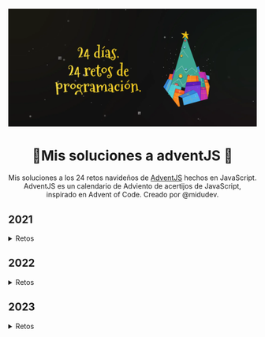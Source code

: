 <div align="center">

![Hero image](./assets/hero-image.webp)

# 🎄Mis soluciones a adventJS 🎅

Mis soluciones a los 24 retos navideños de [AdventJS](https://adventjs.dev) hechos en JavaScript. AdventJS es un calendario de Adviento de acertijos de JavaScript, inspirado en Advent of Code. Creado por @midudev.

</div>

## 2021

<details>
  <summary>Retos</summary>

<br/>

  <table>
		<thead>
			<tr>
				<th>Día</th>
				<th>Reto</th>
				<th>Dificultad</th>
				<th>Solución</th>
			</tr>
		</thead>
		<tbody>
			<tr>
				<td align="center">01</td>
				<td><a href="https://2021.adventjs.dev/challenges/01">Contando ovejas para dormir</a></td>
				<td align="center"><img src="./assets/Easy.svg" title="Fácil" width="33"/></td>
				<td align="center"><a href="./2021/01.md">Ver</a></td>
			</tr>
			<tr>
				<td align="center">02</td>
				<td><a href="https://2021.adventjs.dev/challenges/02">¡Ayuda al elfo a listar los regalos!</a></td>
				<td align="center"><img src="./assets/Easy.svg" title="Fácil" width="33"/></td>
				<td align="center"><a href="./2021/02.md">Ver</a></td>
			</tr>
			<tr>
				<td align="center">03</td>
				<td><a href="https://2021.adventjs.dev/challenges/03">El Grinch quiere fastidiar la Navidad</a></td>
				<td align="center"><img src="./assets/Normal.svg" title="Normal" width="33"/></td>
				<td align="center"><a href="./2021/03.md">Ver</a></td>
			</tr>
			<tr>
				<td align="center">04</td>
				<td><a href="https://2021.adventjs.dev/challenges/04">¡Es hora de poner la navidad en casa!</a></td>
				<td align="center"><img src="./assets/Normal.svg" title="Normal" width="33"/></td>
				<td align="center"><a href="./2021/04.md">Ver</a></td>
			</tr>
			<tr>
				<td align="center">05</td>
				<td><a href="https://2021.adventjs.dev/challenges/05">Contando los días para los regalos</a></td>
				<td align="center"><img src="./assets/Easy.svg" title="Fácil" width="33"/></td>
				<td align="center"><a href="./2021/05.md">Ver</a></td>
			</tr>
			<tr>
				<td align="center">06</td>
				<td><a href="https://2021.adventjs.dev/challenges/06">Rematando los exámenes finales</a></td>
				<td align="center"><img src="./assets/Normal.svg" title="Normal" width="33"/></td>
				<td align="center"><a href="./2021/06.md">Ver</a></td>
			</tr>
			<tr>
				<td align="center">07</td>
				<td><a href="https://2021.adventjs.dev/challenges/07">Buscando en el almacén...</a></td>
				<td align="center"><img src="./assets/Normal.svg" title="Normal" width="33"/></td>
				<td align="center"><a href="./2021/07.md">Ver</a></td>
			</tr>
			<tr>
				<td align="center">08</td>
				<td><a href="https://2021.adventjs.dev/challenges/08">La locura de las criptomonedas</a></td>
				<td align="center"><img src="./assets/Normal.svg" title="Normal" width="33"/></td>
				<td align="center"><a href="./2021/08.md">Ver</a></td>
			</tr>
			<tr>
				<td align="center">09</td>
				<td><a href="https://2021.adventjs.dev/challenges/09">Agrupando cosas automáticamente</a></td>
				<td align="center"><img src="./assets/Harder.svg" title="Difícil" width="33"/></td>
				<td align="center"><a href="./2021/09.md">Ver</a></td>
			</tr>
			<tr>
				<td align="center">10</td>
				<td><a href="https://2021.adventjs.dev/challenges/10">La máquina del cambio</a></td>
				<td align="center"><img src="./assets/Harder.svg" title="Difícil" width="33"/></td>
				<td align="center"><a href="./2021/10.md">Ver</a></td>
			</tr>
			<tr>
				<td align="center">11</td>
				<td><a href="https://2021.adventjs.dev/challenges/11">¿Vale la pena la tarjeta fidelidad del cine?</a></td>
				<td align="center"><img src="./assets/Normal.svg" title="Normal" width="33"/></td>
				<td align="center"><a href="./2021/11.md">Ver</a></td>
			</tr>
			<tr>
				<td align="center">12</td>
				<td><a href="https://2021.adventjs.dev/challenges/12">La ruta perfecta para dejar los regalos</a></td>
				<td align="center"><img src="./assets/Harder.svg" title="Difícil" width="33"/></td>
				<td align="center"><a href="./2021/12.md">Ver</a></td>
			</tr>
			<tr>
				<td align="center">13</td>
				<td><a href="https://2021.adventjs.dev/challenges/13">Envuelve regalos con asteriscos</a></td>
				<td align="center"><img src="./assets/Easy.svg" title="Fácil" width="33"/></td>
				<td align="center"><a href="./2021/13.md">Ver</a></td>
			</tr>
			<tr>
				<td align="center">14</td>
				<td><a href="https://2021.adventjs.dev/challenges/14">En busca del reno perdido</a></td>
				<td align="center"><img src="./assets/Normal.svg" title="Normal" width="33"/></td>
				<td align="center"><a href="./2021/14.md">Ver</a></td>
			</tr>
			<tr>
				<td align="center">15</td>
				<td><a href="https://2021.adventjs.dev/challenges/15">El salto perfecto</a></td>
				<td align="center"><img src="./assets/Normal.svg" title="Normal" width="33"/></td>
				<td align="center"><a href="./2021/15.md">Ver</a></td>
			</tr>
			<tr>
				<td align="center">16</td>
				<td><a href="https://2021.adventjs.dev/challenges/16">Descifrando los números...</a></td>
				<td align="center"><img src="./assets/Easy.svg" title="Fácil" width="33"/></td>
				<td align="center"><a href="./2021/16.md">Ver</a></td>
			</tr>
			<tr>
				<td align="center">17</td>
				<td><a href="https://2021.adventjs.dev/challenges/17">La locura de enviar paquetes en esta época</a></td>
				<td align="center"><img src="./assets/Harder.svg" title="Difícil" width="33"/></td>
				<td align="center"><a href="./2021/17.md">Ver</a></td>
			</tr>
			<tr>
				<td align="center">18</td>
				<td><a href="https://2021.adventjs.dev/challenges/18">El sistema operativo de Santa Claus</a></td>
				<td align="center"><img src="./assets/Easy.svg" title="Fácil" width="33"/></td>
				<td align="center"><a href="./2021/18.md">Ver</a></td>
			</tr>
			<tr>
				<td align="center">19</td>
				<td><a href="https://2021.adventjs.dev/challenges/19">¿Qué deberíamos aprender en Platzi?</a></td>
				<td align="center"><img src="./assets/Normal.svg" title="Normal" width="33"/></td>
				<td align="center"><a href="./2021/19.md">Ver</a></td>
			</tr>
			<tr>
				<td align="center">20</td>
				<td><a href="https://2021.adventjs.dev/challenges/20">¿Una carta de pangramas? ¡QUÉ!</a></td>
				<td align="center"><img src="./assets/Easy.svg" title="Fácil" width="33"/></td>
				<td align="center"><a href="./2021/20.md">Ver</a></td>
			</tr>
			<tr>
				<td align="center">21</td>
				<td><a href="https://2021.adventjs.dev/challenges/21">La ruta con los regalos</a></td>
				<td align="center"><img src="./assets/Harder.svg" title="Difícil" width="33"/></td>
				<td align="center"><a href="./2021/21.md">Ver</a></td>
			</tr>
			<tr>
				<td align="center">22</td>
				<td><a href="https://2021.adventjs.dev/challenges/22">¿Cuántos adornos necesita el árbol?</a></td>
				<td align="center"><img src="./assets/Normal.svg" title="Normal" width="33"/></td>
				<td align="center"><a href="./2021/22.md">Ver</a></td>
			</tr>
			<tr>
				<td align="center">23</td>
				<td><a href="https://2021.adventjs.dev/challenges/23">¿Puedes reconfigurar las fábricas para no parar de crear regalos?</a></td>
				<td align="center"><img src="./assets/Demon.webp" title="Muy difícil" width="33"/></td>
				<td align="center"><a href="./2021/23.md">Ver</a></td>
			</tr>
			<tr>
				<td align="center">24</td>
				<td><a href="https://2021.adventjs.dev/challenges/24">Comparando árboles de Navidad</a></td>
				<td align="center"><img src="./assets/Normal.svg" title="Normal" width="33"/></td>
				<td align="center"><a href="./2021/24.md">Ver</a></td>
			</tr>
			<tr>
				<td align="center">25</td>
				<td><a href="https://2021.adventjs.dev/challenges/25">El último juego y hasta el año que viene 👋</a></td>
				<td align="center"><img src="./assets/Normal.svg" title="Normal" width="33"/></td>
				<td align="center"><a href="./2021/25.md">Ver</a></td>
			</tr>
		</tbody>
	</table>

</details>

## 2022

<details>
  <summary>Retos</summary>

<br/>
  <table>
		<thead>
			<tr>
				<th>Día</th>
				<th>Reto</th>
				<th>Dificultad</th>
				<th>Puntuación</th>
				<th>Solución</th>
			</tr>
		</thead>
		<tbody>
			<tr>
				<td align="center">01</td>
				<td><a href="https://2022.adventjs.dev/es/challenges/2022/1">¡Automatizando envolver regalos de navidad!</a></td>
				<td align="center"><img src="./assets/Easy.svg" title="Fácil" width="33"/></td>
				<td align="center">121</td>
				<td align="center"><a href="./2022/01.md">Ver</a></td>
			</tr>
			<tr>
				<td align="center">02</td>
				<td><a href="https://2022.adventjs.dev/es/challenges/2022/2">Nadie quiere hacer horas extra</a></td>
				<td align="center"><img src="./assets/Easy.svg" title="Fácil" width="33"/></td>
				<td align="center">91</td>
				<td align="center"><a href="./2022/02.md">Ver</a></td>
			</tr>
			<tr>
				<td align="center">03</td>
				<td><a href="https://2022.adventjs.dev/es/challenges/2022/3">¿Cuántas cajas de regalos puede llevar Papá Noel?</a></td>
				<td align="center"><img src="./assets/Easy.svg" title="Fácil" width="33"/></td>
				<td align="center">165</td>
				<td align="center"><a href="./2022/03.md">Ver</a></td>
			</tr>
			<tr>
				<td align="center">04</td>
				<td><a href="https://2022.adventjs.dev/es/challenges/2022/4">Una caja dentro de otra caja y otra...</a></td>
				<td align="center"><img src="./assets/Normal.svg" title="Normal" width="33"/></td>
				<td align="center">140</td>
				<td align="center"><a href="./2022/04.md">Ver</a></td>
			</tr>
			<tr>
				<td align="center">05</td>
				<td><a href="https://2022.adventjs.dev/es/challenges/2022/5">Optimizando viajes de Santa</a></td>
				<td align="center"><img src="./assets/Harder.svg" title="Difícil" width="33"/></td>
				<td align="center">200</td>
				<td align="center"><a href="./2022/05.md">Ver</a></td>
			</tr>
			<tr>
				<td align="center">06</td>
				<td><a href="https://2022.adventjs.dev/es/challenges/2022/6">Creando adornos navideños</a></td>
				<td align="center"><img src="./assets/Normal.svg" title="Normal" width="33"/></td>
				<td align="center">200</td>
				<td align="center"><a href="./2022/06.md">Ver</a></td>
			</tr>
			<tr>
				<td align="center">07</td>
				<td><a href="https://2022.adventjs.dev/es/challenges/2022/7">Haciendo inventario de regalos</a></td>
				<td align="center"><img src="./assets/Easy.svg" title="Fácil" width="33"/></td>
				<td align="center">400</td>
				<td align="center"><a href="./2022/07.md">Ver</a></td>
			</tr>
			<tr>
				<td align="center">08</td>
				<td><a href="https://2022.adventjs.dev/es/challenges/2022/8">¡Necesitamos un mecánico!</a></td>
				<td align="center"><img src="./assets/Normal.svg" title="Normal" width="33"/></td>
				<td align="center">360</td>
				<td align="center"><a href="./2022/08.md">Ver</a></td>
			</tr>
			<tr>
				<td align="center">09</td>
				<td><a href="https://2022.adventjs.dev/es/challenges/2022/9">Las locas luces de Navidad</a></td>
				<td align="center"><img src="./assets/Easy.svg" title="Fácil" width="33"/></td>
				<td align="center">360</td>
				<td align="center"><a href="./2022/09.md">Ver</a></td>
			</tr>
			<tr>
				<td align="center">10</td>
				<td><a href="https://2022.adventjs.dev/es/challenges/2022/10">El salto del trineo de Papá Noel</a></td>
				<td align="center"><img src="./assets/Normal.svg" title="Normal" width="33"/></td>
				<td align="center">10</td>
				<td align="center"><a href="./2022/10.md">Ver</a></td>
			</tr>
			<tr>
				<td align="center">11</td>
				<td><a href="https://2022.adventjs.dev/es/challenges/2022/11">Papá Noel es Scrum Master</a></td>
				<td align="center"><img src="./assets/Harder.svg" title="Difícil" width="33"/></td>
				<td align="center">180</td>
				<td align="center"><a href="./2022/11.md">Ver</a></td>
			</tr>
			<tr>
				<td align="center">12</td>
				<td><a href="https://2022.adventjs.dev/es/challenges/2022/12">Trineos eléctricos, ¡guau!</a></td>
				<td align="center"><img src="./assets/Normal.svg" title="Normal" width="33"/></td>
				<td align="center">220</td>
				<td align="center"><a href="./2022/12.md">Ver</a></td>
			</tr>
			<tr>
				<td align="center">13</td>
				<td><a href="https://2022.adventjs.dev/es/challenges/2022/13">Backup de los archivos de Papá Noel</a></td>
				<td align="center"><img src="./assets/Easy.svg" title="Fácil" width="33"/></td>
				<td align="center">180</td>
				<td align="center"><a href="./2022/13.md">Ver</a></td>
			</tr>
			<tr>
				<td align="center">14</td>
				<td><a href="https://2022.adventjs.dev/es/challenges/2022/14">El mejor camino</a></td>
				<td align="center"><img src="./assets/Normal.svg" title="Normal" width="33"/></td>
				<td align="center">300</td>
				<td align="center"><a href="./2022/14.md">Ver</a></td>
			</tr>
			<tr>
				<td align="center">15</td>
				<td><a href="https://2022.adventjs.dev/es/challenges/2022/15">Decorando el árbol de Navidad</a></td>
				<td align="center"><img src="./assets/Normal.svg" title="Normal" width="33"/></td>
				<td align="center">80</td>
				<td align="center"><a href="./2022/15.md">Ver</a></td>
			</tr>
			<tr>
				<td align="center">16</td>
				<td><a href="https://2022.adventjs.dev/es/challenges/2022/16">Arreglando las cartas de Papá Noel</a></td>
				<td align="center"><img src="./assets/Harder.svg" title="Difícil" width="33"/></td>
				<td align="center">160</td>
				<td align="center"><a href="./2022/16.md">Ver</a></td>
			</tr>
			<tr>
				<td align="center">17</td>
				<td><a href="https://2022.adventjs.dev/es/challenges/2022/17">Llevando los regalos en sacos</a></td>
				<td align="center"><img src="./assets/Normal.svg" title="Normal" width="33"/></td>
				<td align="center">10</td>
				<td align="center"><a href="./2022/17.md">Ver</a></td>
			</tr>
			<tr>
				<td align="center">18</td>
				<td><a href="https://2022.adventjs.dev/es/challenges/2022/18">¡Nos quedamos sin tinta!</a></td>
				<td align="center"><img src="./assets/Easy.svg" title="Fácil" width="33"/></td>
				<td align="center">200</td>
				<td align="center"><a href="./2022/18.md">Ver</a></td>
			</tr>
			<tr>
				<td align="center">19</td>
				<td><a href="https://2022.adventjs.dev/es/challenges/2022/19">Ordenando los regalos</a></td>
				<td align="center"><img src="./assets/Easy.svg" title="Fácil" width="33"/></td>
				<td align="center">300</td>
				<td align="center"><a href="./2022/19.md">Ver</a></td>
			</tr>
			<tr>
				<td align="center">20</td>
				<td><a href="https://2022.adventjs.dev/es/challenges/2022/20">Más viajes retadores</a></td>
				<td align="center"><img src="./assets/Harder.svg" title="Difícil" width="33"/></td>
				<td align="center">10</td>
				<td align="center"><a href="./2022/20.md">Ver</a></td>
			</tr>
			<tr>
				<td align="center">21</td>
				<td><a href="https://2022.adventjs.dev/es/challenges/2022/21">Creando la tabla de regalos</a></td>
				<td align="center"><img src="./assets/Normal.svg" title="Normal" width="33"/></td>
				<td align="center">300</td>
				<td align="center"><a href="./2022/21.md">Ver</a></td>
			</tr>
			<tr>
				<td align="center">22</td>
				<td><a href="https://2022.adventjs.dev/es/challenges/2022/22">La iluminación en sintonía</a></td>
				<td align="center"><img src="./assets/Easy.svg" title="Fácil" width="33"/></td>
				<td align="center">320</td>
				<td align="center"><a href="./2022/22.md">Ver</a></td>
			</tr>
			<tr>
				<td align="center">23</td>
				<td><a href="https://2022.adventjs.dev/es/challenges/2022/23">Compilador de Papá Noel</a></td>
				<td align="center"><img src="./assets/Harder.svg" title="Difícil" width="33"/></td>
				<td align="center">10</td>
				<td align="center"><a href="./2022/23.md">Ver</a></td>
			</tr>
			<tr>
				<td align="center">24</td>
				<td><a href="https://2022.adventjs.dev/es/challenges/2022/24">El último reto es un laberito</a></td>
				<td align="center"><img src="./assets/Harder.svg" title="Difícil" width="33"/></td>
				<td align="center">150</td>
				<td align="center"><a href="./2022/24.md">Ver</a></td>
			</tr>
		</tbody>
	</table>

</details>

## 2023

<details>
  <summary>Retos</summary>

<br/>
  <table>
		<thead>
			<tr>
				<th>Día</th>
				<th>Reto</th>
				<th>Dificultad</th>
				<th>Puntuación</th>
				<th>Solución</th>
			</tr>
		</thead>
		<tbody>
			<tr>
				<td align="center">01</td>
				<td><a href="https://adventjs.dev/es/challenges/2023/1">🎁 ¡Primer regalo repetido!</a></td>
				<td align="center"><img src="./assets/Easy.svg" title="Fácil" width="33"/></td>
				<td align="center">220</td>
				<td align="center"><a href="./2023/01.md">Ver</a></td>
			</tr>
			<tr>
				<td align="center">02</td>
				<td><a href="https://adventjs.dev/es/challenges/2023/2">🏭 Ponemos en marcha la fábrica
</a></td>
				<td align="center"><img src="./assets/Easy.svg" title="Fácil" width="33"/></td>
				<td align="center">370</td>
				<td align="center"><a href="./2023/02.md">Ver</a></td>
			</tr>
			<tr>
				<td align="center">03</td>
				<td><a href="https://adventjs.dev/es/challenges/2023/3">😏 El elfo travieso
</a></td>
				<td align="center"><img src="./assets/Easy.svg" title="Fácil" width="33"/></td>
				<td align="center">360</td>
				<td align="center"><a href="./2023/03.md">Ver</a></td>
			</tr>
			<tr>
				<td align="center">04</td>
				<td><a href="https://adventjs.dev/es/challenges/2023/4">😵‍💫 Dale la vuelta a los paréntesis
</a></td>
				<td align="center"><img src="./assets/Normal.svg" title="Normal" width="33"/></td>
				<td align="center">270</td>
				<td align="center"><a href="./2023/04.md">Ver</a></td>
			</tr>
			<tr>
				<td align="center">05</td>
				<td><a href="https://adventjs.dev/es/challenges/2023/5">🛷 El CyberTruck de Santa
</a></td>
				<td align="center"><img src="./assets/Normal.svg" title="Normal" width="33"/></td>
				<td align="center">150</td>
				<td align="center"><a href="./2023/05.md">Ver</a></td>
			</tr>
		</tbody>
</table>
